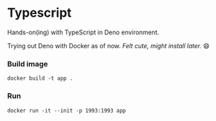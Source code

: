 # Typescript

Hands-on(ing) with TypeScript in Deno environment.

Trying out Deno with Docker as of now. _Felt cute, might install later._ 😄

### Build image

`docker build -t app .`

### Run

`docker run -it --init -p 1993:1993 app`
